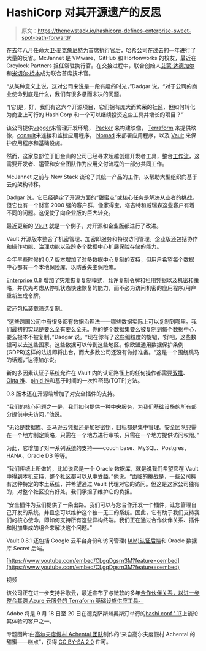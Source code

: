 # HashiCorp 对其开源遗产的反思

> 原文：<https://thenewstack.io/hashicorp-defines-enterprise-sweet-spot-path-forward/>

在去年八月任命[大卫·麦克詹尼特](https://twitter.com/davidmcj?lang=en)为首席执行官后，哈希公司在过去的一年进行了大量的反省。McJannet 是 VMware、GitHub 和 Hortonworks 的校友，最近在 Greylock Partners 担任常驻执行官。在交接过程中，联合创始人[艾蒙·达德加尔](https://github.com/armon)和[米切尔·桥本](https://github.com/mitchellh)成为联合首席技术官。

“从某种意义上说，这对公司来说是一段有趣的时光，”Dadgar 说。“对于公司的商业使命到底是什么，我们有很多悬而未决的问题。

“[它]是，好，我们有这六个开源项目，它们拥有庞大而繁荣的社区，但如何转化为商业上可行的 HashiCorp 和一个可以继续投资这些工具并增长的项目？”

该公司提供[vagger](https://www.vagrantup.com/)来管理开发环境， [Packer](https://www.packer.io/) 来构建映像， [Terraform](https://www.terraform.io/) 来提供映像，[consult](https://www.consul.io/)来连接和监控应用程序， [Nomad](https://www.nomadproject.io/) 来部署应用程序，以及 [Vault](https://www.vaultproject.io/) 来保护应用程序和基础设施。

然而，这家总部位于旧金山的公司已经寻求超越创建开发者工具，整合[工作流](https://thenewstack.io/hashicorp-drives-to-expand-the-scope-beyond-developer-tools/)，这需要开发者、运营和安全团队作为应用交付流程的一部分共同工作。

McJannet 之前与 New Stack 谈论了其统一产品的工作，以帮助大型组织向基于云的架构转移。

Dadgar 说，它已经确定了开源方面的“甜蜜点”或核心任务是解决从业者的挑战。但它也有一个财富 2000 强的客户群，像家得宝，塔吉特和威瑞森这些客户有着不同的问题。这促使了向企业版的巨大转变。

最近更新的 [Vault](https://www.hashicorp.com/blog/vault-0-8-1/) 就是一个例子，对开源和企业版都进行了改进。

Vault 开源版本整合了机密管理、加密即服务和特权访问管理。企业版还包括协作和操作功能、治理功能以及跨多个数据中心扩展保险存储的能力。

今年早些时候的 0.7 版本增加了对多数据中心复制的支持，但用户希望每个数据中心都有一个本地保险库，以防丢失主保险库。

[Enterprise 0.8](https://www.hashicorp.com/blog/vault-0-8/) 增加了灾难恢复复制模式，允许复制令牌和租用凭据以及机密和策略，并优先考虑从停机状态快速恢复的能力，而不必为访问机密的应用程序/用户重新生成令牌。

它还包括装载筛选复制。

“这些跨国公司中有很多都有数据治理法——哪些数据实际上可以复制到哪里。我们最初的实现是要么全有要么全无。你的整个数据集要么被复制到每个数据中心，要么根本不被复制，”Dadgar 说。“现在你有了这些细粒度的旋钮，‘好吧，这些数据可以去这些国家。这些数据可以传到这些地区。像欧盟通用数据保护条例(GDPR)这样的法规即将出台，而大多数公司还没有做好准备。“这是一个围绕跳马的话题，”达德加尔说。

新的多因素认证子系统允许在 Vault 内的认证路径上的任何操作都需要[双推](https://duo.com/product/trusted-users/two-factor-authentication/authentication-methods/duo-push)、 [Okta 推](https://support.okta.com/help/blogdetail?id=a67F0000000L2MpIAK)、[pinid 推](https://www.pingidentity.com/en/platform/multi-factor-authentication.html)和基于时间的一次性密码(TOTP)方法。

0.8 版本还在开源端增加了对安全插件的支持。

“我们的核心问题之一是，我们如何提供一种中央服务，为我们基础设施的所有部分提供中央访问，”他说。

“无论是数据库、亚马逊云凭据还是加密密钥，目标都是集中管理。安全团队只需在一个地方制定策略，只需在一个地方进行审核，只需在一个地方提供访问权限。”

为此，它增加了对一系列系统的支持——couch base、MySQL、Postgres、HANA、Oracle DB 等等。

“我们传统上所做的，比如说它是一个 Oracle 数据库，就是说我们希望它在 Vault 中得到本机支持，整个社区都可以从中受益，”他说。“面临的挑战是，一些公司拥有这种特定的本土系统，并希望通过 Vault 代理对它的访问。但这是这家公司独有的，对整个社区没有好处，我们承担了维护它的负担。

“安全插件为我们提供了一条出路。我们可以与您合作开发一个插件，让您管理自己开发的系统，并且您可以维护这个独一无二的系统。因此，它有助于我们支持我们的核心使命，即如何支持所有这些异构终端。我们正在通过合作伙伴关系、插件和附加集成的组合来解决这个问题。”

Vault 0.8.1 还包括 Google 云平台身份和访问管理( [IAM)认证后端](https://opensource.googleblog.com/2017/08/hashicorp-vault-and-google-cloud-iam.html)和 Oracle 数据库 Secret 后端。

[https://www.youtube.com/embed/CLgqDgsrn3M?feature=oembed](https://www.youtube.com/embed/CLgqDgsrn3M?feature=oembed)

视频

该公司正在进一步支持谷歌云，最近宣布了与微软的多年[合作伙伴关系，以进一步整合其跨 Azure 云服务的 Terraform 基础设施供应工具。](http://www.crn.com/news/cloud/300090771/microsoft-commits-to-long-term-development-plan-with-hashicorp.htm)

Adobe 将是 9 月 18 日至 20 日在德克萨斯州奥斯汀举行的[hashi conf ' 17](https://www.hashiconf.com/)上谈论其体验的客户之一。

专题图片:由[高尔夫度假村 Achental 团队](https://www.flickr.com/photos/chiemseehotel/)制作的“来自高尔夫度假村 Achental 的甜蜜——糕点”，获得 [CC BY-SA 2.0](https://creativecommons.org/licenses/by/2.0/) 许可。

<svg xmlns:xlink="http://www.w3.org/1999/xlink" viewBox="0 0 68 31" version="1.1"><title>Group</title> <desc>Created with Sketch.</desc></svg>